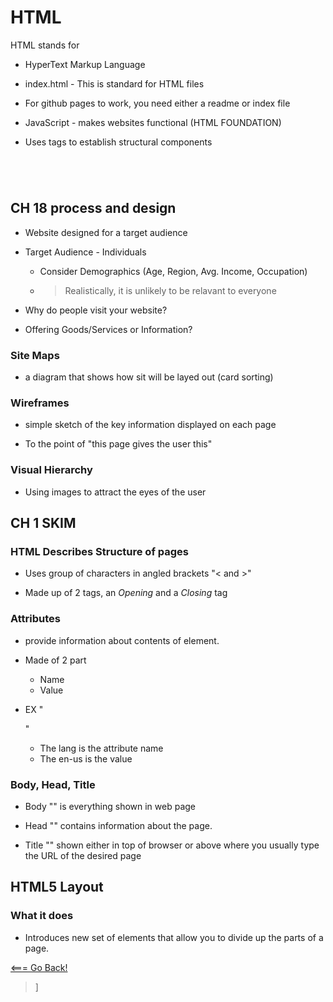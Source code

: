 # HTML

HTML stands for

- HyperText Markup Language 

- index.html - This is standard for HTML files 

- For github pages to work, you need either a readme or index file

- JavaScript - makes websites functional (HTML FOUNDATION)

- Uses tags to establish structural components

    <p></p>
    <body></body>
    <header></header>
    <img>
    

## CH 18 process and design

- Website designed for a target audience

- Target Audience - Individuals

    - Consider Demographics (Age, Region, Avg. Income, Occupation)

    - > Realistically, it is unlikely to be relavant to everyone

- Why do people visit your website?

- Offering Goods/Services or Information?

### Site Maps

- a diagram that shows how sit will be layed out (card sorting)

### Wireframes

- simple sketch of the key information displayed on each page

- To the point of "this page gives the user this"

### Visual Hierarchy

- Using images to attract the eyes of the user

## CH 1 SKIM

### HTML Describes Structure of pages

- Uses group of characters in angled brackets "< and >" 

- Made up of 2 tags, an *Opening* and a *Closing* tag 

### Attributes

- provide information about contents of element. 

- Made of 2 part

    - Name
    - Value

- EX "<p lang="en-us">"

    - The lang is the attribute name
    - The en-us is the value

### Body, Head, Title

- Body "<body></body>" is everything shown in web page

- Head "<head></head>" contains information about the page. 

- Title "<title></title>" shown either in top of browser or above where you usually type the URL of the desired page

## HTML5 Layout

### What it does

- Introduces new set of elements that allow you to divide up the parts of a page.

[<=== Go Back!](class102main.md)

>]

